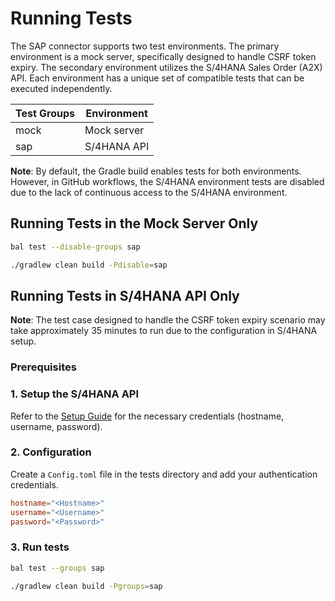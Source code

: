 # Running Tests

The SAP connector supports two test environments. The primary environment is a mock server, specifically designed to
handle CSRF token expiry. The secondary environment utilizes the S/4HANA Sales Order (A2X) API. Each environment has a
unique set of compatible tests that can be executed independently.

 Test Groups | Environment 
-------------|-------------
 mock        | Mock server 
 sap         | S/4HANA API 

**Note**: By default, the Gradle build enables tests for both environments. However, in GitHub workflows, the S/4HANA
environment tests are disabled due to the lack of continuous access to the S/4HANA environment.

## Running Tests in the Mock Server Only

```sh
bal test --disable-groups sap
```

```sh
./gradlew clean build -Pdisable=sap
```

## Running Tests in S/4HANA API Only

**Note**: The test case designed to handle the CSRF token expiry scenario may take approximately 35 minutes to run due
to the configuration in S/4HANA setup.

### Prerequisites

### 1. Setup the S/4HANA API

Refer to the [Setup Guide](https://central.ballerina.io/ballerinax/sap/latest#setup-guide) for the necessary
credentials (hostname, username, password).

### 2. Configuration

Create a `Config.toml` file in the tests directory and add your authentication credentials.

```toml
hostname="<Hostname>"
username="<Username>"
password="<Password>"
```

### 3. Run tests

```sh
bal test --groups sap
```

```sh
./gradlew clean build -Pgroups=sap
```
